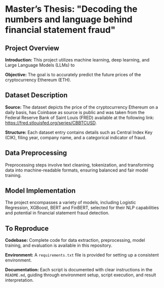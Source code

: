 # Master’s Thesis: "Decoding the numbers and language behind financial statement fraud"

## Project Overview

**Introduction:** This project utilizes machine learning, deep learning, and Large Language Models (LLMs) to 

**Objective:** The goal is to accurately predict the future prices of the cryptocurrency Ethereum (ETH).

## Dataset Description

**Source:** The dataset depicts the price of the cryptocurrency Ethereum on a daily basis, has Coinbase as source is public and was taken from the Federal Reserve Bank of Saint Louis (FRED) available at the following link: https://fred.stlouisfed.org/series/CBBTCUSD.

**Structure:** Each dataset entry contains details such as Central Index Key (CIK), filing year, company name, and a categorical indicator of fraud.

## Data Preprocessing

Preprocessing steps involve text cleaning, tokenization, and transforming data into machine-readable formats, ensuring balanced and fair model training.

## Model Implementation

The project encompasses a variety of models, including Logistic Regression, XGBoost, BERT and FinBERT, selected for their NLP capabilities and potential in financial statement fraud detection.

## To Reproduce

**Codebase:** Complete code for data extraction, preprocessing, model training, and evaluation is available in this repository.

**Environment:** A `requirements.txt` file is provided for setting up a consistent environment.

**Documentation:** Each script is documented with clear instructions in the `README.md`, guiding through environment setup, script execution, and result interpretation.
